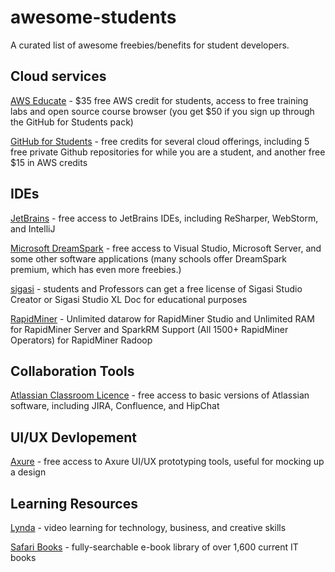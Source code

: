 # awesome-students
A curated list of awesome freebies/benefits for student developers.

## Cloud services
[AWS Educate](https://aws.amazon.com/education/awseducate/) - $35 free AWS credit for students, access to free training labs and open source course browser (you get $50 if you sign up through the GitHub for Students pack)

[GitHub for Students](https://education.github.com/pack) - free credits for several cloud offerings, including 5 free private Github repositories for while you are a student, and another free $15 in AWS credits

## IDEs
[JetBrains](https://www.jetbrains.com/student/) - free access to JetBrains IDEs, including ReSharper, WebStorm, and IntelliJ

[Microsoft DreamSpark](https://www.dreamspark.com/student/Software-Catalog.aspx) - free access to Visual Studio, Microsoft Server, and some other software applications (many schools offer DreamSpark premium, which has even more freebies.)

[sigasi](http://www.sigasi.com/edu/) - students and Professors can get a free license of Sigasi Studio Creator or Sigasi Studio XL Doc for educational purposes

[RapidMiner](https://rapidminer.com/educational-program/) - Unlimited datarow for RapidMiner Studio and Unlimited RAM for RapidMiner Server and SparkRM Support (All 1500+ RapidMiner Operators) for RapidMiner Radoop

## Collaboration Tools
[Atlassian Classroom Licence](https://www.atlassian.com/survey/classroom-license-request) - free access to basic versions of Atlassian software, including JIRA, Confluence, and HipChat

## UI/UX Devlopement
[Axure](https://www.axure.com/edu) - free access to Axure UI/UX prototyping tools, useful for mocking up a design

## Learning Resources
[Lynda][lynda-link] - video learning for technology, business, and creative skills

[Safari Books][safari-link] - fully-searchable e-book library of over 1,600 current IT books




[lynda-link]:https://shib.lynda.com/Shibboleth.sso/InCommon?providerId=https://authentic.txstate.edu/idp/shibboleth&target=https://shib.lynda.com/InCommon
[safari-link]:https://login.libproxy.txstate.edu/login?qurl=http%3a%2f%2flibproxy.txstate.edu%2flogin%3furl%3dhttp%3a%2f%2fproquest.safaribooksonline.com%2f%3fuicode%3d804642
